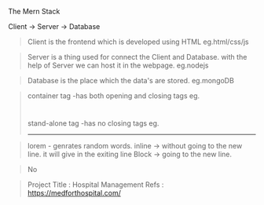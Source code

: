 The Mern Stack

Client -> Server -> Database

> Client is the frontend which is developed using HTML eg.html/css/js

> Server is a thing used for connect the Client and Database. with the help of Server we can host it in the webpage. eg.nodejs

> Database is the place which the data's are stored. eg.mongoDB

> container tag
     -has both opening and closing tags eg.<h1></h1>
> stand-alone tag
     -has no closing tags eg.<hr/> 
    
> lorem - genrates random words. 
> inline -> without going to the new line. it will give in the exiting line
> Block -> going to the new line.

> No 


> Project Title : Hospital Management 
> Refs : https://medforthospital.com/